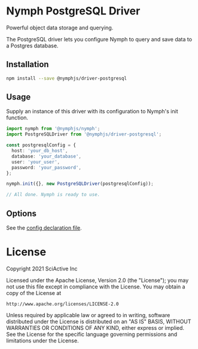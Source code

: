 # Nymph PostgreSQL Driver

Powerful object data storage and querying.

The PostgreSQL driver lets you configure Nymph to query and save data to a Postgres database.

## Installation

```sh
npm install --save @nymphjs/driver-postgresql
```

## Usage

Supply an instance of this driver with its configuration to Nymph's init function.

```ts
import nymph from '@nymphjs/nymph';
import PostgreSQLDriver from '@nymphjs/driver-postgresql';

const postgresqlConfig = {
  host: 'your_db_host',
  database: 'your_database',
  user: 'your_user',
  password: 'your_password',
};

nymph.init({}, new PostgreSQLDriver(postgresqlConfig));

// All done. Nymph is ready to use.
```

## Options

See the [config declaration file](src/conf/d.ts).

# License

Copyright 2021 SciActive Inc

Licensed under the Apache License, Version 2.0 (the "License");
you may not use this file except in compliance with the License.
You may obtain a copy of the License at

    http://www.apache.org/licenses/LICENSE-2.0

Unless required by applicable law or agreed to in writing, software
distributed under the License is distributed on an "AS IS" BASIS,
WITHOUT WARRANTIES OR CONDITIONS OF ANY KIND, either express or implied.
See the License for the specific language governing permissions and
limitations under the License.
